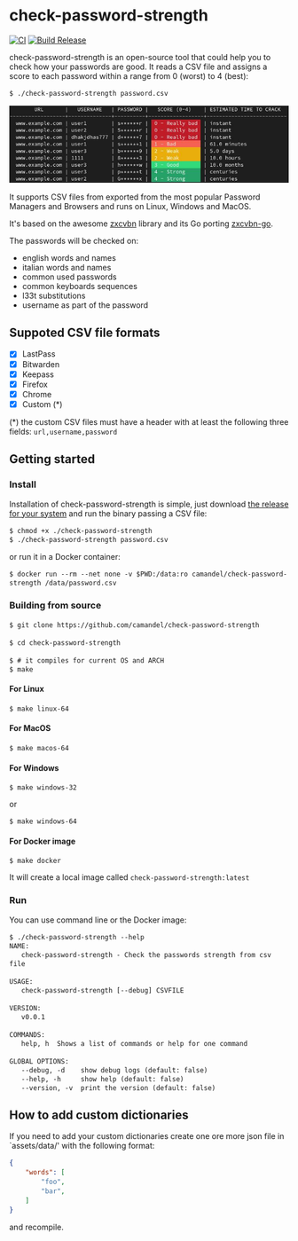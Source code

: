 # check-password-strength

[![CI](https://github.com/camandel/check-password-strength/actions/workflows/ci.yml/badge.svg)](https://github.com/camandel/check-password-strength/actions/workflows/ci.yml) [![Build Release](https://github.com/camandel/check-password-strength/actions/workflows/release.yml/badge.svg)](https://github.com/camandel/check-password-strength/actions/workflows/release.yml)

check-password-strength is an open-source tool that could help you to check how your passwords are good. It reads a CSV file and assigns a score to each password within a range from 0 (worst) to 4 (best):

```bash
$ ./check-password-strength password.csv
```
![img](assets/img/screenshot.jpg?raw=true)

It supports CSV files from exported from the most popular Password Managers and Browsers and runs on Linux, Windows and MacOS.

It's based on the awesome [zxcvbn](https://github.com/dropbox/zxcvbn) library and its Go porting [zxcvbn-go](github.com/nbutton23/zxcvbn-go).

The passwords will be checked on:
- english words and names
- italian words and names
- common used passwords
- common keyboards sequences
- l33t substitutions
- username as part of the password

## Suppoted CSV file formats

- [x] LastPass
- [x] Bitwarden
- [x] Keepass
- [x] Firefox
- [x] Chrome
- [x] Custom (*)

(*) the custom CSV files must have a header with at least the following three fields: `url,username,password`

## Getting started

### Install

Installation of check-password-strength is simple, just download [the release for your system](https://github.com/camandel/check-password-strength/releases) and run the binary passing a CSV file:
```bash
$ chmod +x ./check-password-strength
$ ./check-password-strength password.csv
```
or run it in a Docker container:
```
$ docker run --rm --net none -v $PWD:/data:ro camandel/check-password-strength /data/password.csv
```

### Building from source

```shell linux
$ git clone https://github.com/camandel/check-password-strength

$ cd check-password-strength

$ # it compiles for current OS and ARCH
$ make
```
#### For Linux

```shell linux
$ make linux-64
```
#### For MacOS

```shell linux
$ make macos-64
```
#### For Windows

```shell
$ make windows-32
```
or 
```shell
$ make windows-64
```
#### For Docker image

````shell linux
$ make docker
````
It will create a local image called `check-password-strength:latest`

### Run

You can use command line or the Docker image:

```
$ ./check-password-strength --help
NAME:
   check-password-strength - Check the passwords strength from csv file

USAGE:
   check-password-strength [--debug] CSVFILE

VERSION:
   v0.0.1

COMMANDS:
   help, h  Shows a list of commands or help for one command

GLOBAL OPTIONS:
   --debug, -d    show debug logs (default: false)
   --help, -h     show help (default: false)
   --version, -v  print the version (default: false)
```

## How to add custom dictionaries
If you need to add your custom dictionaries create one ore more json file in `assets/data/' with the following format:

```json
{
    "words": [
        "foo",
        "bar",
    ]
}
```
and recompile.

